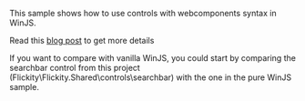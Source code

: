 This sample shows how to use controls with webcomponents syntax in WinJS.

Read this [blog post](http://mcnextpost.com/2015/04/26/using-winjs-controls-as-webcomponents/) to get more details

If you want to compare with vanilla WinJS, you could start by comparing the searchbar control from this project (Flickity\Flickity.Shared\controls\searchbar) with the one in the pure WinJS sample.